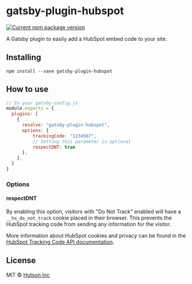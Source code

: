 # gatsby-plugin-hubspot

[![Current npm package version](https://img.shields.io/npm/v/gatsby-plugin-hubspot.svg)](https://www.npmjs.com/package/gatsby-plugin-hubspot) 

A Gatsby plugin to easily add a HubSpot embed code to your site.

## Installing

`npm install --save gatsby-plugin-hubspot`

## How to use

```js
// In your gatsby-config.js
module.exports = {
  plugins: [
    {
      resolve: "gatsby-plugin-hubspot",
      options: {
          trackingCode: "1234567",
          // Setting this parameter is optional
          respectDNT: true
      },
    },
  ]
}
```

### Options

#### respectDNT

By enabling this option, visitors with "Do Not Track" enabled will have a `__hs_do_not_track` cookie placed in their browser. This prevents the HubSpot tracking code from sending any information for the visitor.

More information about HubSpot cookies and privacy can be found in the [HubSpot Tracking Code API documentation](https://developers.hubspot.com/docs/methods/tracking_code_api/tracking_code_overview).

## License

MIT © [Hutson Inc](https://www.hutsoninc.com)